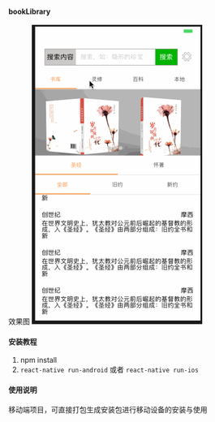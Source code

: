 #### bookLibrary

效果图
![效果](https://github.com/suwu150/BookLibrary/blob/master/react-native-book-library.gif?raw=true)
#### 安装教程

1. npm install
2. `react-native run-android` 或者 `react-native run-ios`

#### 使用说明
移动端项目，可直接打包生成安装包进行移动设备的安装与使用
